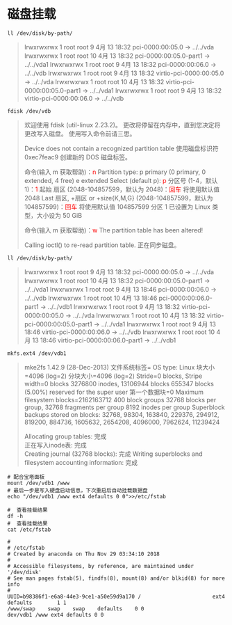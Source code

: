 # 磁盘挂载
```shell
ll /dev/disk/by-path/
```
>lrwxrwxrwx 1 root root  9 4月  13 18:32 pci-0000:00:05.0 -> ../../vda
>lrwxrwxrwx 1 root root 10 4月  13 18:32 pci-0000:00:05.0-part1 -> ../../vda1
>lrwxrwxrwx 1 root root  9 4月  13 18:32 pci-0000:00:06.0 -> ../../vdb
>lrwxrwxrwx 1 root root  9 4月  13 18:32 virtio-pci-0000:00:05.0 -> ../../vda
>lrwxrwxrwx 1 root root 10 4月  13 18:32 virtio-pci-0000:00:05.0-part1 -> ../../vda1
>lrwxrwxrwx 1 root root  9 4月  13 18:32 virtio-pci-0000:00:06.0 -> ../../vdb

```shell
fdisk /dev/vdb
```
> 欢迎使用 fdisk (util-linux 2.23.2)。
> 更改将停留在内存中，直到您决定将更改写入磁盘。
> 使用写入命令前请三思。
>
> Device does not contain a recognized partition table
> 使用磁盘标识符 0xec7feac9 创建新的 DOS 磁盘标签。
> 
> 命令(输入 m 获取帮助)：<font color="red">n</font>
> Partition type:
>    p   primary (0 primary, 0 extended, 4 free)
>    e   extended
> Select (default p): <font color="red">p</font>
> 分区号 (1-4，默认 1)：<font color="red">1</font>
> 起始 扇区 (2048-104857599，默认为 2048)：<font color="red">回车</font>
> 将使用默认值 2048
> Last 扇区, +扇区 or +size{K,M,G} (2048-104857599，默认为 104857599)：<font color="red">回车</font>
> 将使用默认值 104857599
> 分区 1 已设置为 Linux 类型，大小设为 50 GiB
> 
> 命令(输入 m 获取帮助)：<font color="red">w</font>
> The partition table has been altered!
> 
> Calling ioctl() to re-read partition table.
> 正在同步磁盘。

```shell
ll /dev/disk/by-path/
```
> lrwxrwxrwx 1 root root  9 4月  13 18:32 pci-0000:00:05.0 -> ../../vda
> lrwxrwxrwx 1 root root 10 4月  13 18:32 pci-0000:00:05.0-part1 -> ../../vda1
> lrwxrwxrwx 1 root root  9 4月  13 18:46 pci-0000:00:06.0 -> ../../vdb
> lrwxrwxrwx 1 root root 10 4月  13 18:46 pci-0000:00:06.0-part1 -> ../../vdb1
> lrwxrwxrwx 1 root root  9 4月  13 18:32 virtio-pci-0000:00:05.0 -> ../../vda
> lrwxrwxrwx 1 root root 10 4月  13 18:32 virtio-pci-0000:00:05.0-part1 -> ../../vda1
> lrwxrwxrwx 1 root root  9 4月  13 18:46 virtio-pci-0000:00:06.0 -> ../../vdb
> lrwxrwxrwx 1 root root 10 4月  13 18:46 virtio-pci-0000:00:06.0-part1 -> ../../vdb1

```shell
mkfs.ext4 /dev/vdb1
```
> mke2fs 1.42.9 (28-Dec-2013)
> 文件系统标签=
> OS type: Linux
> 块大小=4096 (log=2)
> 分块大小=4096 (log=2)
> Stride=0 blocks, Stripe width=0 blocks
> 3276800 inodes, 13106944 blocks
> 655347 blocks (5.00%) reserved for the super user
> 第一个数据块=0
> Maximum filesystem blocks=2162163712
> 400 block groups
> 32768 blocks per group, 32768 fragments per group
> 8192 inodes per group
> Superblock backups stored on blocks: 
> 	32768, 98304, 163840, 229376, 294912, 819200, 884736, 1605632, 2654208, 
> 	4096000, 7962624, 11239424
> 
> Allocating group tables: 完成                            
> 正在写入inode表: 完成                            
> Creating journal (32768 blocks): 完成
> Writing superblocks and filesystem accounting information: 完成 

```shell
# 配合宝塔面板
mount /dev/vdb1 /www
# 最后一步是写入硬盘启动信息，下次重启后自动挂载数据盘
echo "/dev/vdb1 /www ext4 defaults 0 0">>/etc/fstab

#  查看挂载结果
df -h
#  查看挂载结果
cat /etc/fstab
```
``` shell
#
# /etc/fstab
# Created by anaconda on Thu Nov 29 03:34:10 2018
#
# Accessible filesystems, by reference, are maintained under '/dev/disk'
# See man pages fstab(5), findfs(8), mount(8) and/or blkid(8) for more info
#
UUID=b98386f1-e6a8-44e3-9ce1-a50e59d9a170 /                       ext4    defaults        1 1
/www/swap    swap    swap    defaults    0 0
dev/vdb1 /www ext4 defaults 0 0
```
<DotLine/>